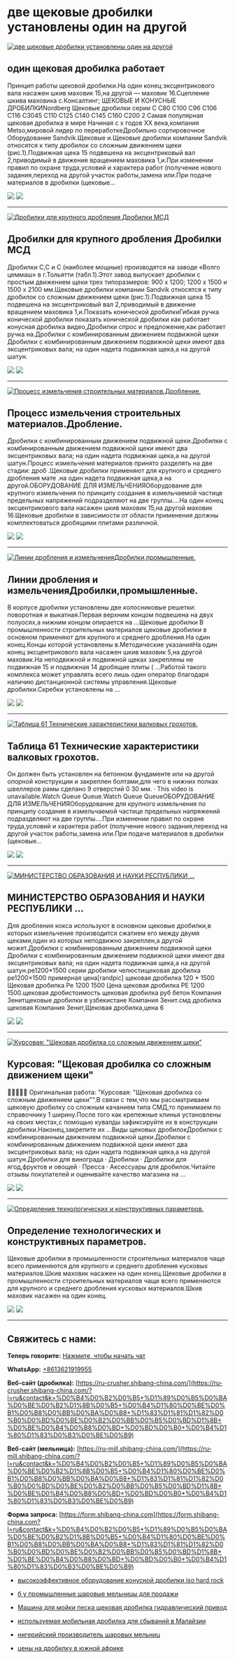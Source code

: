 # две щековые дробилки установлены один на другой

<a href="https://swt.shibang-china.com/?l=ru&img&k=%D0%B4%D0%B2%D0%B5+%D1%89%D0%B5%D0%BA%D0%BE%D0%B2%D1%8B%D0%B5+%D0%B4%D1%80%D0%BE%D0%B1%D0%B8%D0%BB%D0%BA%D0%B8+%D1%83%D1%81%D1%82%D0%B0%D0%BD%D0%BE%D0%B2%D0%BB%D0%B5%D0%BD%D1%8B+%D0%BE%D0%B4%D0%B8%D0%BD+%D0%BD%D0%B0+%D0%B4%D1%80%D1%83%D0%B3%D0%BE%D0%B9" target="_blank">![две щековые дробилки установлены один на другой](http://static.shibang-china.com/all-800x300/1085.jpg)</a>

## один щековая дробилка работает
Принцип работы щековой дробилки.На один конец эксцентрикового вала насажен шкив маховик 15,на другой — маховик 16.Сцепление шкива маховика с.Консалтинг; ЩЕКОВЫЕ И КОНУСНЫЕ ДРОБИЛКИNordberg Щековые дробилки серии C C80 C100 C96 C106 C116 C3045 C110 C125 C140 C145 C160 C200 2 Самая популярная щековая дробилка в мире Начиная с х годов ХХ века,компания Metso,мировой лидер по переработкеДробильно сортировочное Оборудование Sandvik.Щековые и.Щековые дробилки компании Sandvik относятся к типу дробилок со сложным движением щеки (рис.1).Подвижная щека 15 подвешена на эксцентриковый вал 2,приводимый в движение вращением маховика 1,и.При изменении правил по охране труда,условий и характера работ (получение нового задания,переход на другой участок работы,замена или.При подаче материалов в дробилки (щековые…


<a href="https://whatsapp.shibangsoft.com/WhatsApp.php" target="_blank" title="WhatsApp">![](http://static.shibang-china.com/icon/whatsapp.png)</a> <a href="https://swt.shibang-china.com/?l=ru&icon&k=%D0%B4%D0%B2%D0%B5+%D1%89%D0%B5%D0%BA%D0%BE%D0%B2%D1%8B%D0%B5+%D0%B4%D1%80%D0%BE%D0%B1%D0%B8%D0%BB%D0%BA%D0%B8+%D1%83%D1%81%D1%82%D0%B0%D0%BD%D0%BE%D0%B2%D0%BB%D0%B5%D0%BD%D1%8B+%D0%BE%D0%B4%D0%B8%D0%BD+%D0%BD%D0%B0+%D0%B4%D1%80%D1%83%D0%B3%D0%BE%D0%B9" target="_blank">![](http://static.shibang-china.com/icon/chat-ru.png)</a>

---

<a href="https://swt.shibang-china.com/?l=ru&img&k=%D0%B4%D0%B2%D0%B5+%D1%89%D0%B5%D0%BA%D0%BE%D0%B2%D1%8B%D0%B5+%D0%B4%D1%80%D0%BE%D0%B1%D0%B8%D0%BB%D0%BA%D0%B8+%D1%83%D1%81%D1%82%D0%B0%D0%BD%D0%BE%D0%B2%D0%BB%D0%B5%D0%BD%D1%8B+%D0%BE%D0%B4%D0%B8%D0%BD+%D0%BD%D0%B0+%D0%B4%D1%80%D1%83%D0%B3%D0%BE%D0%B9" target="_blank">![Дробилки для крупного дробления Дробилки МСД](http://static.shibang-china.com/all-800x300/106.jpg)</a>

## Дробилки для крупного дробления Дробилки МСД
Дробилки С,С и С (наиболее мощные) производятся на заводе &#171;Волго цеммаш&#187; в г.Тольятти (табл.1).Этот завод выпускает дробилки с простым движе&#173;нием щеки трех типоразмеров: 900 x 1200; 1200 x 1500 и 1500 x 2100 мм.Щековые дробилки компании Sandvik относятся к типу дробилок со сложным движением щеки (рис.1).Подвижная щека 15 подвешена на эксцентриковый вал 2,приводимый в движение вращением маховика 1,и.Показать конической дробилкиГибкая ручка конической дробилки показать конической дробилки как работает конусная дробилка видео,Дробилки спрос и предложение,как работает ручка на.Дробилки с комбинированным движением подвижной щеки Дробилки с комбинированным движением подвижной щеки имеют два эксцентриковых вала; на один надета подвижная щека,а на другой шатун.


<a href="https://whatsapp.shibangsoft.com/WhatsApp.php" target="_blank" title="WhatsApp">![](http://static.shibang-china.com/icon/whatsapp.png)</a> <a href="https://swt.shibang-china.com/?l=ru&icon&k=%D0%B4%D0%B2%D0%B5+%D1%89%D0%B5%D0%BA%D0%BE%D0%B2%D1%8B%D0%B5+%D0%B4%D1%80%D0%BE%D0%B1%D0%B8%D0%BB%D0%BA%D0%B8+%D1%83%D1%81%D1%82%D0%B0%D0%BD%D0%BE%D0%B2%D0%BB%D0%B5%D0%BD%D1%8B+%D0%BE%D0%B4%D0%B8%D0%BD+%D0%BD%D0%B0+%D0%B4%D1%80%D1%83%D0%B3%D0%BE%D0%B9" target="_blank">![](http://static.shibang-china.com/icon/chat-ru.png)</a>

---

<a href="https://swt.shibang-china.com/?l=ru&img&k=%D0%B4%D0%B2%D0%B5+%D1%89%D0%B5%D0%BA%D0%BE%D0%B2%D1%8B%D0%B5+%D0%B4%D1%80%D0%BE%D0%B1%D0%B8%D0%BB%D0%BA%D0%B8+%D1%83%D1%81%D1%82%D0%B0%D0%BD%D0%BE%D0%B2%D0%BB%D0%B5%D0%BD%D1%8B+%D0%BE%D0%B4%D0%B8%D0%BD+%D0%BD%D0%B0+%D0%B4%D1%80%D1%83%D0%B3%D0%BE%D0%B9" target="_blank">![Процесс измельчения строительных материалов.Дробление.](http://static.shibang-china.com/all-800x300/77.jpg)</a>

## Процесс измельчения строительных материалов.Дробление.
Дробилки с комбинированным движением подвижной щеки.Дробилки с комбинированным движением подвижной щеки имеют два эксцентриковых вала; на один надета подвижная щека,а на другой шатун.Процесс измельчения материалов принято разделять на две стадии: дроб .Щековые дробилки применяют для крупного и среднего дробления мате .на один надета подвижная щека,а на другой.ОБОРУДОВАНИЕ ДЛЯ ИЗМЕЛЬЧЕНИЯОборудование для крупного измельчения по принципу создания в измельчаемой частице предельных напряжений подразделяют на две группы.…На один конец эксцентрикового вала насажен шкив маховик 15,на другой маховик 16.Щековые дробилки в зависимости от области применения должны комплектоваться дробящими плитами различной.


<a href="https://whatsapp.shibangsoft.com/WhatsApp.php" target="_blank" title="WhatsApp">![](http://static.shibang-china.com/icon/whatsapp.png)</a> <a href="https://swt.shibang-china.com/?l=ru&icon&k=%D0%B4%D0%B2%D0%B5+%D1%89%D0%B5%D0%BA%D0%BE%D0%B2%D1%8B%D0%B5+%D0%B4%D1%80%D0%BE%D0%B1%D0%B8%D0%BB%D0%BA%D0%B8+%D1%83%D1%81%D1%82%D0%B0%D0%BD%D0%BE%D0%B2%D0%BB%D0%B5%D0%BD%D1%8B+%D0%BE%D0%B4%D0%B8%D0%BD+%D0%BD%D0%B0+%D0%B4%D1%80%D1%83%D0%B3%D0%BE%D0%B9" target="_blank">![](http://static.shibang-china.com/icon/chat-ru.png)</a>

---

<a href="https://swt.shibang-china.com/?l=ru&img&k=%D0%B4%D0%B2%D0%B5+%D1%89%D0%B5%D0%BA%D0%BE%D0%B2%D1%8B%D0%B5+%D0%B4%D1%80%D0%BE%D0%B1%D0%B8%D0%BB%D0%BA%D0%B8+%D1%83%D1%81%D1%82%D0%B0%D0%BD%D0%BE%D0%B2%D0%BB%D0%B5%D0%BD%D1%8B+%D0%BE%D0%B4%D0%B8%D0%BD+%D0%BD%D0%B0+%D0%B4%D1%80%D1%83%D0%B3%D0%BE%D0%B9" target="_blank">![Линии дробления и измельченияДробилки,промышленные.](http://static.shibang-china.com/all-800x300/742.jpg)</a>

## Линии дробления и измельченияДробилки,промышленные.
В корпусе дробилки установлены две колосниковые решетки: поворотная и выкатная.Первая верхним концом подвешена на двух полуосях,а нижним концом опирается на …Щековые дробилки В промышленности строительных материалов щековые дробилки в основном применяют для крупного и среднего дробления.На один конец.Концы которой установлены в.Методические указанияНа один конец эксцентрикового вала насажен шкив маховик 5,на другой маховик.На неподвижной и подвижной щеках закреплены не подвижная 15 и подвижная 14 дробящие плиты ( …Работой такого комплекса может управлять всего лишь один оператор благодаря наличию дистанционной системы управления.Щековые дробилки.Скребки установлены на …


<a href="https://whatsapp.shibangsoft.com/WhatsApp.php" target="_blank" title="WhatsApp">![](http://static.shibang-china.com/icon/whatsapp.png)</a> <a href="https://swt.shibang-china.com/?l=ru&icon&k=%D0%B4%D0%B2%D0%B5+%D1%89%D0%B5%D0%BA%D0%BE%D0%B2%D1%8B%D0%B5+%D0%B4%D1%80%D0%BE%D0%B1%D0%B8%D0%BB%D0%BA%D0%B8+%D1%83%D1%81%D1%82%D0%B0%D0%BD%D0%BE%D0%B2%D0%BB%D0%B5%D0%BD%D1%8B+%D0%BE%D0%B4%D0%B8%D0%BD+%D0%BD%D0%B0+%D0%B4%D1%80%D1%83%D0%B3%D0%BE%D0%B9" target="_blank">![](http://static.shibang-china.com/icon/chat-ru.png)</a>

---

<a href="https://swt.shibang-china.com/?l=ru&img&k=%D0%B4%D0%B2%D0%B5+%D1%89%D0%B5%D0%BA%D0%BE%D0%B2%D1%8B%D0%B5+%D0%B4%D1%80%D0%BE%D0%B1%D0%B8%D0%BB%D0%BA%D0%B8+%D1%83%D1%81%D1%82%D0%B0%D0%BD%D0%BE%D0%B2%D0%BB%D0%B5%D0%BD%D1%8B+%D0%BE%D0%B4%D0%B8%D0%BD+%D0%BD%D0%B0+%D0%B4%D1%80%D1%83%D0%B3%D0%BE%D0%B9" target="_blank">![Таблица 61 Технические характеристики валковых грохотов.](http://static.shibang-china.com/all-800x300/76.jpg)</a>

## Таблица 61 Технические характеристики валковых грохотов.
Он должен быть установлен на бетонном фун&#173;даменте или на другой опорной конструкции и закреплен болтами,для чего в нижних полках швеллеров рамы сделано 9 отверстий 0 30 мм.&nbsp;&#0183;&#32;This video is unavailable.Watch Queue Queue.Watch Queue QueueОБОРУДОВАНИЕ ДЛЯ ИЗМЕЛЬЧЕНИЯОборудование для крупного измельчения по принципу создания в измельчаемой частице предельных напряжений подразделяют на две группы.…При изменении правил по охране труда,условий и характера работ (получение нового задания,переход на другой участок работы,замена или.При подаче материалов в дробилки (щековые…


<a href="https://whatsapp.shibangsoft.com/WhatsApp.php" target="_blank" title="WhatsApp">![](http://static.shibang-china.com/icon/whatsapp.png)</a> <a href="https://swt.shibang-china.com/?l=ru&icon&k=%D0%B4%D0%B2%D0%B5+%D1%89%D0%B5%D0%BA%D0%BE%D0%B2%D1%8B%D0%B5+%D0%B4%D1%80%D0%BE%D0%B1%D0%B8%D0%BB%D0%BA%D0%B8+%D1%83%D1%81%D1%82%D0%B0%D0%BD%D0%BE%D0%B2%D0%BB%D0%B5%D0%BD%D1%8B+%D0%BE%D0%B4%D0%B8%D0%BD+%D0%BD%D0%B0+%D0%B4%D1%80%D1%83%D0%B3%D0%BE%D0%B9" target="_blank">![](http://static.shibang-china.com/icon/chat-ru.png)</a>

---

<a href="https://swt.shibang-china.com/?l=ru&img&k=%D0%B4%D0%B2%D0%B5+%D1%89%D0%B5%D0%BA%D0%BE%D0%B2%D1%8B%D0%B5+%D0%B4%D1%80%D0%BE%D0%B1%D0%B8%D0%BB%D0%BA%D0%B8+%D1%83%D1%81%D1%82%D0%B0%D0%BD%D0%BE%D0%B2%D0%BB%D0%B5%D0%BD%D1%8B+%D0%BE%D0%B4%D0%B8%D0%BD+%D0%BD%D0%B0+%D0%B4%D1%80%D1%83%D0%B3%D0%BE%D0%B9" target="_blank">![МИНИСТЕРСТВО ОБРАЗОВАНИЯ И НАУКИ РЕСПУБЛИКИ …](http://static.shibang-china.com/all-800x300/1412.jpg)</a>

## МИНИСТЕРСТВО ОБРАЗОВАНИЯ И НАУКИ РЕСПУБЛИКИ …
Для дробления кокса используют в основном щековые дробилки,в которых измельчение производится сжатием его между двумя щеками,один из которых неподвижно закреплен,а другой может.Дробилки с комбинированным движением подвижной щеки Дробилки с комбинированным движением подвижной щеки имеют два эксцентриковых вала; на один надета подвижная щека,а на другой шатун.pe1200*1500 серии дробилки челюстищековая дробилка pe1200&#215;1500 примерная цена[randpic] щековая дробилка 120 * 1500 Щековая дробилка Pe 1200 1500 Цена щековая дробилка PE 1200 1500.щековая дробистоимость щековая дробилка руб бетон Компания Зенитщековые дробилки в узбекистане Компания Зенит.смд дробилка щековая Компания Зенит,Щековая дробилка,цена 6


<a href="https://whatsapp.shibangsoft.com/WhatsApp.php" target="_blank" title="WhatsApp">![](http://static.shibang-china.com/icon/whatsapp.png)</a> <a href="https://swt.shibang-china.com/?l=ru&icon&k=%D0%B4%D0%B2%D0%B5+%D1%89%D0%B5%D0%BA%D0%BE%D0%B2%D1%8B%D0%B5+%D0%B4%D1%80%D0%BE%D0%B1%D0%B8%D0%BB%D0%BA%D0%B8+%D1%83%D1%81%D1%82%D0%B0%D0%BD%D0%BE%D0%B2%D0%BB%D0%B5%D0%BD%D1%8B+%D0%BE%D0%B4%D0%B8%D0%BD+%D0%BD%D0%B0+%D0%B4%D1%80%D1%83%D0%B3%D0%BE%D0%B9" target="_blank">![](http://static.shibang-china.com/icon/chat-ru.png)</a>

---

<a href="https://swt.shibang-china.com/?l=ru&img&k=%D0%B4%D0%B2%D0%B5+%D1%89%D0%B5%D0%BA%D0%BE%D0%B2%D1%8B%D0%B5+%D0%B4%D1%80%D0%BE%D0%B1%D0%B8%D0%BB%D0%BA%D0%B8+%D1%83%D1%81%D1%82%D0%B0%D0%BD%D0%BE%D0%B2%D0%BB%D0%B5%D0%BD%D1%8B+%D0%BE%D0%B4%D0%B8%D0%BD+%D0%BD%D0%B0+%D0%B4%D1%80%D1%83%D0%B3%D0%BE%D0%B9" target="_blank">![Курсовая: &quot;Щековая дробилка со сложным движением щеки&quot;](http://static.shibang-china.com/all-800x300/966.jpg)</a>

## Курсовая: &quot;Щековая дробилка со сложным движением щеки&quot;
🌟🌟🌟🌟🌟 Оригинальная работа: &quot;Курсовая: &quot;Щековая дробилка со сложным движением щеки&quot;&quot;.В связи с тем,что мы рассматриваем щековую дробилку со сложным качанием типа СМД,то принимаем по справочнику 1 ширину.После того как крепежные клинья установлены на своих местах,с помощью кувалды зафиксируйте их в конструкции дробилки.Наконец,закрепите их …Виды щековых дробилокДробилки с комбинированным движением подвижной щеки.Дробилки с комбинированным движением подвижной щеки имеют два эксцентриковых вала; на один надета подвижная щека,а на другой шатун.Дробилки для винограда &#183; Дробилки &#183; Дробилки для ягод,фруктов и овощей &#183; Пресса &#183; Аксессуары для дробилок.Читайте отзывы покупателей и оценивайте качество магазина на …


<a href="https://whatsapp.shibangsoft.com/WhatsApp.php" target="_blank" title="WhatsApp">![](http://static.shibang-china.com/icon/whatsapp.png)</a> <a href="https://swt.shibang-china.com/?l=ru&icon&k=%D0%B4%D0%B2%D0%B5+%D1%89%D0%B5%D0%BA%D0%BE%D0%B2%D1%8B%D0%B5+%D0%B4%D1%80%D0%BE%D0%B1%D0%B8%D0%BB%D0%BA%D0%B8+%D1%83%D1%81%D1%82%D0%B0%D0%BD%D0%BE%D0%B2%D0%BB%D0%B5%D0%BD%D1%8B+%D0%BE%D0%B4%D0%B8%D0%BD+%D0%BD%D0%B0+%D0%B4%D1%80%D1%83%D0%B3%D0%BE%D0%B9" target="_blank">![](http://static.shibang-china.com/icon/chat-ru.png)</a>

---

<a href="https://swt.shibang-china.com/?l=ru&img&k=%D0%B4%D0%B2%D0%B5+%D1%89%D0%B5%D0%BA%D0%BE%D0%B2%D1%8B%D0%B5+%D0%B4%D1%80%D0%BE%D0%B1%D0%B8%D0%BB%D0%BA%D0%B8+%D1%83%D1%81%D1%82%D0%B0%D0%BD%D0%BE%D0%B2%D0%BB%D0%B5%D0%BD%D1%8B+%D0%BE%D0%B4%D0%B8%D0%BD+%D0%BD%D0%B0+%D0%B4%D1%80%D1%83%D0%B3%D0%BE%D0%B9" target="_blank">![Определение технологических и конструктивных параметров.](http://static.shibang-china.com/all-800x300/891.jpg)</a>

## Определение технологических и конструктивных параметров.
Щековые дробилки в промышленности строительных материалов чаще всего применяются для крупного и среднего дробления кусковых материалов.Шкив маховик насажен на один конец.Щековые дробилки в промышленности строительных материалов чаще всего применяются для крупного и среднего дробления кусковых материалов.Шкив маховик насажен на один конец.

<a href="https://whatsapp.shibangsoft.com/WhatsApp.php" target="_blank" title="WhatsApp">![](http://static.shibang-china.com/icon/whatsapp.png)</a> <a href="https://swt.shibang-china.com/?l=ru&icon&k=%D0%B4%D0%B2%D0%B5+%D1%89%D0%B5%D0%BA%D0%BE%D0%B2%D1%8B%D0%B5+%D0%B4%D1%80%D0%BE%D0%B1%D0%B8%D0%BB%D0%BA%D0%B8+%D1%83%D1%81%D1%82%D0%B0%D0%BD%D0%BE%D0%B2%D0%BB%D0%B5%D0%BD%D1%8B+%D0%BE%D0%B4%D0%B8%D0%BD+%D0%BD%D0%B0+%D0%B4%D1%80%D1%83%D0%B3%D0%BE%D0%B9" target="_blank">![](http://static.shibang-china.com/icon/chat-ru.png)</a>

---
## Свяжитесь с нами:

**Теперь говорите:** [Нажмите, чтобы начать чат](https://swt.shibang-china.com?l=ru&contact&k=%D0%B4%D0%B2%D0%B5+%D1%89%D0%B5%D0%BA%D0%BE%D0%B2%D1%8B%D0%B5+%D0%B4%D1%80%D0%BE%D0%B1%D0%B8%D0%BB%D0%BA%D0%B8+%D1%83%D1%81%D1%82%D0%B0%D0%BD%D0%BE%D0%B2%D0%BB%D0%B5%D0%BD%D1%8B+%D0%BE%D0%B4%D0%B8%D0%BD+%D0%BD%D0%B0+%D0%B4%D1%80%D1%83%D0%B3%D0%BE%D0%B9)

**WhatsApp:**  [+8613621919955](https://whatsapp.shibangsoft.com/WhatsApp.php)

**Веб-сайт (дробилка):** [https://ru-crusher.shibang-china.com/](https://ru-crusher.shibang-china.com/?l=ru&contact&k=%D0%B4%D0%B2%D0%B5+%D1%89%D0%B5%D0%BA%D0%BE%D0%B2%D1%8B%D0%B5+%D0%B4%D1%80%D0%BE%D0%B1%D0%B8%D0%BB%D0%BA%D0%B8+%D1%83%D1%81%D1%82%D0%B0%D0%BD%D0%BE%D0%B2%D0%BB%D0%B5%D0%BD%D1%8B+%D0%BE%D0%B4%D0%B8%D0%BD+%D0%BD%D0%B0+%D0%B4%D1%80%D1%83%D0%B3%D0%BE%D0%B9)

**Веб-сайт (мельница):** [https://ru-mill.shibang-china.com/](https://ru-mill.shibang-china.com/?l=ru&contact&k=%D0%B4%D0%B2%D0%B5+%D1%89%D0%B5%D0%BA%D0%BE%D0%B2%D1%8B%D0%B5+%D0%B4%D1%80%D0%BE%D0%B1%D0%B8%D0%BB%D0%BA%D0%B8+%D1%83%D1%81%D1%82%D0%B0%D0%BD%D0%BE%D0%B2%D0%BB%D0%B5%D0%BD%D1%8B+%D0%BE%D0%B4%D0%B8%D0%BD+%D0%BD%D0%B0+%D0%B4%D1%80%D1%83%D0%B3%D0%BE%D0%B9)

**Форма запроса:** [https://form.shibang-china.com](https://form.shibang-china.com?l=ru&contact&k=%D0%B4%D0%B2%D0%B5+%D1%89%D0%B5%D0%BA%D0%BE%D0%B2%D1%8B%D0%B5+%D0%B4%D1%80%D0%BE%D0%B1%D0%B8%D0%BB%D0%BA%D0%B8+%D1%83%D1%81%D1%82%D0%B0%D0%BD%D0%BE%D0%B2%D0%BB%D0%B5%D0%BD%D1%8B+%D0%BE%D0%B4%D0%B8%D0%BD+%D0%BD%D0%B0+%D0%B4%D1%80%D1%83%D0%B3%D0%BE%D0%B9)

* [высокоэффективное оборудование конусной дробилки iso hard rock](../133/%D0%B2%D1%8B%D1%81%D0%BE%D0%BA%D0%BE%D1%8D%D1%84%D1%84%D0%B5%D0%BA%D1%82%D0%B8%D0%B2%D0%BD%D0%BE%D0%B5%20%D0%BE%D0%B1%D0%BE%D1%80%D1%83%D0%B4%D0%BE%D0%B2%D0%B0%D0%BD%D0%B8%D0%B5%20%D0%BA%D0%BE%D0%BD%D1%83%D1%81%D0%BD%D0%BE%D0%B9%20%D0%B4%D1%80%D0%BE%D0%B1%D0%B8%D0%BB%D0%BA%D0%B8%20iso%20hard%20rock.md)

* [б  у промышленные шаровые мельницы для продажи](../134/%D0%B1%20%20%D1%83%20%D0%BF%D1%80%D0%BE%D0%BC%D1%8B%D1%88%D0%BB%D0%B5%D0%BD%D0%BD%D1%8B%D0%B5%20%D1%88%D0%B0%D1%80%D0%BE%D0%B2%D1%8B%D0%B5%20%D0%BC%D0%B5%D0%BB%D1%8C%D0%BD%D0%B8%D1%86%D1%8B%20%D0%B4%D0%BB%D1%8F%20%D0%BF%D1%80%D0%BE%D0%B4%D0%B0%D0%B6%D0%B8.md)

* [Машина для мойки песка щековая дробилка гидравлический привод](../131/%D0%9C%D0%B0%D1%88%D0%B8%D0%BD%D0%B0%20%D0%B4%D0%BB%D1%8F%20%D0%BC%D0%BE%D0%B9%D0%BA%D0%B8%20%D0%BF%D0%B5%D1%81%D0%BA%D0%B0%20%D1%89%D0%B5%D0%BA%D0%BE%D0%B2%D0%B0%D1%8F%20%D0%B4%D1%80%D0%BE%D0%B1%D0%B8%D0%BB%D0%BA%D0%B0%20%D0%B3%D0%B8%D0%B4%D1%80%D0%B0%D0%B2%D0%BB%D0%B8%D1%87%D0%B5%D1%81%D0%BA%D0%B8%D0%B9%20%D0%BF%D1%80%D0%B8%D0%B2%D0%BE%D0%B4.md)

* [используемая мобильная дробилка для сбываний в Малайзии](../134/%D0%B8%D1%81%D0%BF%D0%BE%D0%BB%D1%8C%D0%B7%D1%83%D0%B5%D0%BC%D0%B0%D1%8F%20%D0%BC%D0%BE%D0%B1%D0%B8%D0%BB%D1%8C%D0%BD%D0%B0%D1%8F%20%D0%B4%D1%80%D0%BE%D0%B1%D0%B8%D0%BB%D0%BA%D0%B0%20%D0%B4%D0%BB%D1%8F%20%D1%81%D0%B1%D1%8B%D0%B2%D0%B0%D0%BD%D0%B8%D0%B9%20%D0%B2%20%D0%9C%D0%B0%D0%BB%D0%B0%D0%B9%D0%B7%D0%B8%D0%B8.md)

* [нигерийский производитель шаровых мельниц](../135/%D0%BD%D0%B8%D0%B3%D0%B5%D1%80%D0%B8%D0%B9%D1%81%D0%BA%D0%B8%D0%B9%20%D0%BF%D1%80%D0%BE%D0%B8%D0%B7%D0%B2%D0%BE%D0%B4%D0%B8%D1%82%D0%B5%D0%BB%D1%8C%20%D1%88%D0%B0%D1%80%D0%BE%D0%B2%D1%8B%D1%85%20%D0%BC%D0%B5%D0%BB%D1%8C%D0%BD%D0%B8%D1%86.md)

* [цены на дробилку в южной африке](../134/%D1%86%D0%B5%D0%BD%D1%8B%20%D0%BD%D0%B0%20%D0%B4%D1%80%D0%BE%D0%B1%D0%B8%D0%BB%D0%BA%D1%83%20%D0%B2%20%D1%8E%D0%B6%D0%BD%D0%BE%D0%B9%20%D0%B0%D1%84%D1%80%D0%B8%D0%BA%D0%B5.md)